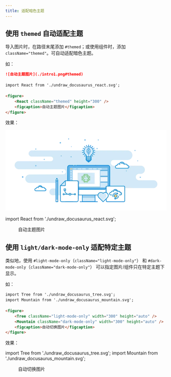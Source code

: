 ```yaml
---
title: 适配暗色主题
---
```


## 使用 `themed` 自动适配主题

导入图片时，在路径末尾添加 `#themed`；或使用组件时，添加 `className="themed"`。可自动适配暗色主题。

如：

```markdown
![自动主题图片](./intro1.png#themed)

import React from './undraw_docusaurus_react.svg';

<figure>
    <React className="themed" height="300" />
    <figcaption>自动主题图片</figcaption>
</figure>
```

效果：

![自动主题图片](./intro1.png#themed)

import React from './undraw_docusaurus_react.svg';

<figure>
    <React className="themed" height="300" />
    <figcaption>自动主题图片</figcaption>
</figure>

## 使用 `light/dark-mode-only` 适配特定主题

类似地，使用 `#light-mode-only`（`className="light-mode-only"`） 和 `#dark-mode-only`（`className="dark-mode-only"`） 可以指定图片/组件只在特定主题下显示。

如：

```markdown
import Tree from './undraw_docusaurus_tree.svg';
import Mountain from './undraw_docusaurus_mountain.svg';

<figure>
    <Tree className="light-mode-only" width="300" height="auto" />
    <Mountain className="dark-mode-only" width="300" height="auto" />
    <figcaption>自动切换图片</figcaption>
</figure>
```

效果：

import Tree from './undraw_docusaurus_tree.svg';
import Mountain from './undraw_docusaurus_mountain.svg';

<figure>
    <Tree className="light-mode-only" width="300" height="auto" />
    <Mountain className="dark-mode-only" width="300" height="auto" />
    <figcaption>自动切换图片</figcaption>
</figure>
